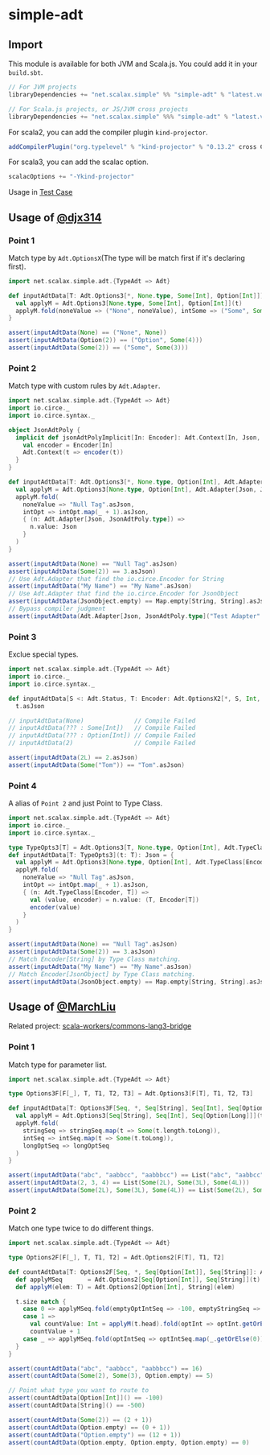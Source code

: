 # simple-adt

## Import
This module is available for both JVM and Scala.js. You could add it in your `build.sbt`.
``` sbt
// For JVM projects
libraryDependencies += "net.scalax.simple" %% "simple-adt" % "latest.version"
```
``` sbt
// For Scala.js projects, or JS/JVM cross projects
libraryDependencies += "net.scalax.simple" %%% "simple-adt" % "latest.version"
```
For scala2, you can add the compiler plugin `kind-projector`.
``` sbt
addCompilerPlugin("org.typelevel" % "kind-projector" % "0.13.2" cross CrossVersion.full)
```
For scala3, you can add the scalac option.
``` sbt
scalacOptions += "-Ykind-projector"
```

Usage in [Test Case](./core/shared/src/test/scala-no-js/net/scalax/simple/adt/test/TestCaseForDoc.scala)
## Usage of [@djx314](https://github.com/djx314)
### Point 1
Match type by `Adt.OptionsX`(The type will be match first if it's declaring first).
``` scala
import net.scalax.simple.adt.{TypeAdt => Adt}

def inputAdtData[T: Adt.Options3[*, None.type, Some[Int], Option[Int]]](t: T): (String, Option[Int]) = {
  val applyM = Adt.Options3[None.type, Some[Int], Option[Int]](t)
  applyM.fold(noneValue => ("None", noneValue), intSome => ("Some", Some(intSome.get + 1)), intOpt => ("Option", intOpt.map(_ + 2)))
}

assert(inputAdtData(None) == ("None", None))
assert(inputAdtData(Option(2)) == ("Option", Some(4)))
assert(inputAdtData(Some(2)) == ("Some", Some(3)))
```

### Point 2
Match type with custom rules by `Adt.Adapter`.
``` scala
import net.scalax.simple.adt.{TypeAdt => Adt}
import io.circe._
import io.circe.syntax._

object JsonAdtPoly {
  implicit def jsonAdtPolyImplicit[In: Encoder]: Adt.Context[In, Json, JsonAdtPoly.type] = {
    val encoder = Encoder[In]
    Adt.Context(t => encoder(t))
  }
}

def inputAdtData[T: Adt.Options3[*, None.type, Option[Int], Adt.Adapter[Json, JsonAdtPoly.type]]](t: T): Json = {
  val applyM = Adt.Options3[None.type, Option[Int], Adt.Adapter[Json, JsonAdtPoly.type]](t)
  applyM.fold(
    noneValue => "Null Tag".asJson,
    intOpt => intOpt.map(_ + 1).asJson,
    { (n: Adt.Adapter[Json, JsonAdtPoly.type]) =>
      n.value: Json
    }
  )
}

assert(inputAdtData(None) == "Null Tag".asJson)
assert(inputAdtData(Some(2)) == 3.asJson)
// Use Adt.Adapter that find the io.circe.Encoder for String
assert(inputAdtData("My Name") == "My Name".asJson)
// Use Adt.Adapter that find the io.circe.Encoder for JsonObject
assert(inputAdtData(JsonObject.empty) == Map.empty[String, String].asJson)
// Bypass compiler judgment
assert(inputAdtData(Adt.Adapter[Json, JsonAdtPoly.type]("Test Adapter".asJson)) == "Test Adapter".asJson)
```

### Point 3
Exclue special types.
``` scala
import net.scalax.simple.adt.{TypeAdt => Adt}
import io.circe._
import io.circe.syntax._

def inputAdtData[S <: Adt.Status, T: Encoder: Adt.OptionsX2[*, S, Int, Option[Int]]](t: T)(implicit cv: S <:< Adt.Status.Failed): Json =
  t.asJson

// inputAdtData(None)              // Compile Failed
// inputAdtData(??? : Some[Int])   // Compile Failed
// inputAdtData(??? : Option[Int]) // Compile Failed
// inputAdtData(2)                 // Compile Failed

assert(inputAdtData(2L) == 2.asJson)
assert(inputAdtData(Some("Tom")) == "Tom".asJson)
```

### Point 4
A alias of `Point 2` and just Point to Type Class.
``` scala
import net.scalax.simple.adt.{TypeAdt => Adt}
import io.circe._
import io.circe.syntax._

type TypeOpts3[T] = Adt.Options3[T, None.type, Option[Int], Adt.TypeClass[Encoder, T]]
def inputAdtData[T: TypeOpts3](t: T): Json = {
  val applyM = Adt.Options3[None.type, Option[Int], Adt.TypeClass[Encoder, T]](t)
  applyM.fold(
    noneValue => "Null Tag".asJson,
    intOpt => intOpt.map(_ + 1).asJson,
    { (n: Adt.TypeClass[Encoder, T]) =>
      val (value, encoder) = n.value: (T, Encoder[T])
      encoder(value)
    }
  )
}

assert(inputAdtData(None) == "Null Tag".asJson)
assert(inputAdtData(Some(2)) == 3.asJson)
// Match Encoder[String] by Type Class matching.
assert(inputAdtData("My Name") == "My Name".asJson)
// Match Encoder[JsonObject] by Type Class matching.
assert(inputAdtData(JsonObject.empty) == Map.empty[String, String].asJson)
```

## Usage of [@MarchLiu](https://marchliu.github.io/)
Related project: [scala-workers/commons-lang3-bridge](https://github.com/scala-workers/commons-lang3-bridge)

### Point 1
Match type for parameter list.
``` scala
import net.scalax.simple.adt.{TypeAdt => Adt}

type Options3F[F[_], T, T1, T2, T3] = Adt.Options3[F[T], T1, T2, T3]

def inputAdtData[T: Options3F[Seq, *, Seq[String], Seq[Int], Seq[Option[Long]]]](t: T*): Seq[Option[Long]] = {
  val applyM = Adt.Options3[Seq[String], Seq[Int], Seq[Option[Long]]](t)
  applyM.fold(
    stringSeq => stringSeq.map(t => Some(t.length.toLong)),
    intSeq => intSeq.map(t => Some(t.toLong)),
    longOptSeq => longOptSeq
  )
}

assert(inputAdtData("abc", "aabbcc", "aabbbcc") == List("abc", "aabbcc", "aabbbcc").map(t => Some(t.length.toLong)))
assert(inputAdtData(2, 3, 4) == List(Some(2L), Some(3L), Some(4L)))
assert(inputAdtData(Some(2L), Some(3L), Some(4L)) == List(Some(2L), Some(3L), Some(4L)))
```

### Point 2
Match one type twice to do different things.
``` scala
import net.scalax.simple.adt.{TypeAdt => Adt}

type Options2F[F[_], T, T1, T2] = Adt.Options2[F[T], T1, T2]

def countAdtData[T: Options2F[Seq, *, Seq[Option[Int]], Seq[String]]: Adt.Options2[*, Option[Int], String]](t: T*): Int = {
  def applyMSeq       = Adt.Options2[Seq[Option[Int]], Seq[String]](t)
  def applyM(elem: T) = Adt.Options2[Option[Int], String](elem)

  t.size match {
    case 0 => applyMSeq.fold(emptyOptIntSeq => -100, emptyStringSeq => -500)
    case 1 =>
      val countValue: Int = applyM(t.head).fold(optInt => optInt.getOrElse(0), str => str.length)
      countValue + 1
    case _ => applyMSeq.fold(optIntSeq => optIntSeq.map(_.getOrElse(0)).sum, strSeq => strSeq.map(_.length).sum)
  }
}

assert(countAdtData("abc", "aabbcc", "aabbbcc") == 16)
assert(countAdtData(Some(2), Some(3), Option.empty) == 5)

// Point what type you want to route to
assert(countAdtData[Option[Int]]() == -100)
assert(countAdtData[String]() == -500)

assert(countAdtData(Some(2)) == (2 + 1))
assert(countAdtData(Option.empty) == (0 + 1))
assert(countAdtData("Option.empty") == (12 + 1))
assert(countAdtData(Option.empty, Option.empty, Option.empty) == 0)
```
